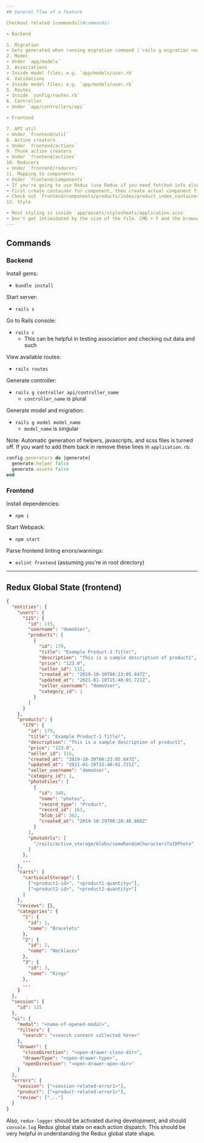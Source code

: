 ```yaml
---
## General flow of a feature

Checkout related [commands](#commands)

- Backend

1. Migration
- Gets generated when running migration command (`rails g migration <name_of_migration>`)
2. Model
- Under `app/models`
3. Associations
- Inside model files; e.g. `app/models/user.rb`
4. Validations
- Inside model files; e.g. `app/models/user.rb`
5. Routes
- Inside `config/routes.rb`
6. Controller
- Under `app/controllers/api`

- Frontend

7. API util
- Under `frontend/util`
8. Action creators
- Under `frontend/actions`
9. Thunk action creators
- Under `frontend/actions`
10. Reducers
- Under `frontend/reducers`
11. Mapping to components
- Under `frontend/components`
- If you're going to use Redux (use Redux if you need fetched info elsewhere in app)
- First create container for component, then create actual component file
- Check out `frontend/components/products/index/product_index_container.js` as an example
12. Style

- Most styling is inside `app/assets/stylesheets/application.scss`
- Don't get intimidated by the size of the file. CMD + F and the browser DOM tree are your best friend here. You should mostly be looking at styling through the browser and modifying to the file as needed.
---
```


## Commands

### Backend

Install gems:

- `bundle install`

Start server:

- `rails s`

Go to Rails console:

- `rails c`
  - This can be helpful in testing association and checking out data and such

View available routes:

- `rails routes`

Generate controller:

- `rails g controller api/controller_name`
  - `controller_name` is plural

Generate model and migration:

- `rails g model model_name`
  - `model_name` is singular

Note: Automatic generation of helpers, javascripts, and scss files is turned off. If you want to add them back in remove these lines in `application.rb`:

```Ruby
config.generators do |generate|
  generate.helper false
  generate.assets false
end
```

### Frontend

Install dependencies:

- `npm i`

Start Webpack:

- `npm start`

Parse frontend linting errors/warnings:

- `eslint frontend` (assuming you're in root directory)

---

## Redux Global State (frontend)

```JSON
{
  "entities": {
    "users": {
      "115": {
        "id": 115,
        "username": "demoUser",
        "products": [
          {
            "id": 179,
            "title": "Example Product-1 Title!",
            "description": "This is a sample description of product1",
            "price": "123.0",
            "seller_id": 115,
            "created_at": "2019-10-30T00:23:05.847Z",
            "updated_at": "2021-01-10T15:48:01.721Z",
            "seller_username": "demoUser",
            "category_id": 1
          }
        ]
      }
    },
    "products": {
      "179": {
        "id": 179,
        "title": "Example Product-1 Title!",
        "description": "This is a sample description of product1",
        "price": "123.0",
        "seller_id": 115,
        "created_at": "2019-10-30T00:23:05.847Z",
        "updated_at": "2021-01-10T15:48:01.721Z",
        "seller_username": "demoUser",
        "category_id": 1,
        "photoFiles": [
          {
            "id": 348,
            "name": "photos",
            "record_type": "Product",
            "record_id": 163,
            "blob_id": 362,
            "created_at": "2019-10-29T06:28:46.860Z"
          }
        ],
        "photoUrls": [
          "/rails/active_storage/blobs/someRandomCharactersToIDPhoto"
        ]
      },
      ...
    },
    "carts": {
      "cartLocalStorage": [
        ["<product1-id>", "<product1-quantity>"],
        ["<product2-id>", "<product2-quantity>"]
      ]
    },
    "reviews": {},
    "categories": {
      "1": {
        "id": 1,
        "name": "Bracelets"
      },
      "2": {
        "id": 2,
        "name": "Necklaces"
      },
      "3": {
        "id": 3,
        "name": "Rings"
      },
      ...
    ]
  },
  "session": {
    "id": 115
  },
  "ui": {
    "modal": "<name-of-opened-modal>",
    "filters": {
      "search": "<search content collected here>"
    },
    "drawer": {
      "closeDirection": "<open-drawer-close-dir>",
      "drawerType": "<open-drawer-type>",
      "openDirection": "<open-drawer-open-dir>"
    }
  },
  "errors": {
    "session": ["<session-related-error1>"],
    "product": ["<product-related-error1>"],
    "review": ["..."]
  }
}
```

Also, `redux-logger` should be activated during development, and should `console.log`
Redux global state on each action dispatch. This should be very helpful in understanding the
Redux global state shape.
